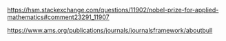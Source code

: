 https://hsm.stackexchange.com/questions/11902/nobel-prize-for-applied-mathematics#comment23291_11907

https://www.ams.org/publications/journals/journalsframework/aboutbull

